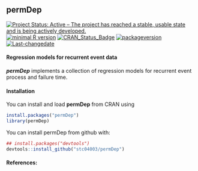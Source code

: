 
**permDep**
-----------

[![Project Status: Active – The project has reached a stable, usable state and is being actively developed.](http://www.repostatus.org/badges/latest/active.svg)](http://www.repostatus.org/#active) [![minimal R version](https://img.shields.io/badge/R%3E%3D-3.4.0-6666ff.svg)](https://cran.r-project.org/) [![CRAN\_Status\_Badge](http://www.r-pkg.org/badges/version/permDep)](https://cran.r-project.org/package=permDep) [![packageversion](https://img.shields.io/badge/Package%20version-1.0-1-orange.svg?style=flat-square)](commits/master) [![Last-changedate](https://img.shields.io/badge/last%20change-2018--06--30-yellowgreen.svg)](/commits/master)

<!-- README.md is generated from README.Rmd. Please edit that file -->
#### Regression models for recurrent event data

***permDep*** implements a collection of regression models for recurrent event process and failure time.

#### Installation

You can install and load **permDep** from CRAN using

``` r
install.packages("permDep")
library(permDep)
```

You can install permDep from github with:

``` r
## install.packages("devtools")
devtools::install_github("stc04003/permDep")
```

#### References:
